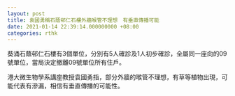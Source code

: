 ```yaml
---
layout: post
title: 袁國勇稱石蔭邨仁石樓外牆喉管不理想　有垂直傳播可能
date: 2021-01-14 22:39:14.000000000 +08:00
categories: rthk
---
```


葵涌石蔭邨仁石樓有3個單位，分別有5人確診及1人初步確診，全屬同一座向的09號單位，當局決定撤離09號單位所有住戶。

港大微生物學系講座教授袁國勇指，部分外牆的喉管不理想，有草等植物出現，可能代表有滲漏，相信有垂直傳播的可能性。
